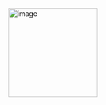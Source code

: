 
<img width="179" alt="image" src="https://github.com/Hanisha123/sample_fetchdata_reqres/assets/22045037/19408a21-af9b-4671-8944-a866cdafd2df">
